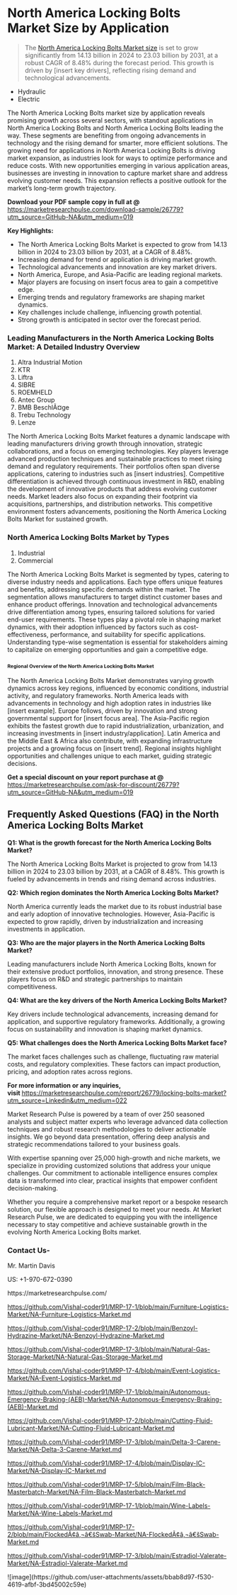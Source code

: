 <h1>North America Locking Bolts Market&nbsp;Size by Application</h1><blockquote><p>The <a href="https://marketresearchpulse.com/download-sample/26779?utm_source=GitHub-NA&amp;utm_medium=019">North America Locking Bolts Market size</a> is set to grow significantly from 14.13 billion in 2024 to 23.03 billion by 2031, at a robust CAGR of 8.48% during the forecast period. This growth is driven by [insert key drivers], reflecting rising demand and technological advancements.</p></blockquote><ul><li>Hydraulic<li> Electric</li></ul><p>The North America Locking Bolts market size by application reveals promising growth across several sectors, with standout applications in North America Locking Bolts and North America Locking Bolts leading the way. These segments are benefiting from ongoing advancements in technology and the rising demand for smarter, more efficient solutions. The growing need for applications in North America Locking Bolts is driving market expansion, as industries look for ways to optimize performance and reduce costs. With new opportunities emerging in various application areas, businesses are investing in innovation to capture market share and address evolving customer needs. This expansion reflects a positive outlook for the market’s long-term growth trajectory.</p><p><strong>Download your PDF sample copy in full at @ </strong><a href="https://marketresearchpulse.com/download-sample/26779?utm_source=GitHub-NA&amp;utm_medium=019">https://marketresearchpulse.com/download-sample/26779?utm_source=GitHub-NA&amp;utm_medium=019</a></p><p><strong>Key Highlights: </strong></p><ul><li>The North America Locking Bolts Market is expected to grow from 14.13 billion in 2024 to 23.03 billion by 2031, at a CAGR of 8.48%.</li><li>Increasing demand for trend or application is driving market growth.</li><li>Technological advancements and innovation are key market drivers.</li><li>North America, Europe, and Asia-Pacific are leading regional markets.</li><li>Major players are focusing on insert focus area to gain a competitive edge.</li><li>Emerging trends and regulatory frameworks are shaping market dynamics.</li><li>Key challenges include challenge, influencing growth potential.</li><li>Strong growth is anticipated in sector over the forecast period.</li></ul><h3>Leading Manufacturers in the North America Locking Bolts Market: A Detailed Industry Overview</h3><ol><li>Altra Industrial Motion</li><li>KTR</li><li>Liftra</li><li>SIBRE</li><li>ROEMHELD</li><li>Antec Group</li><li>BMB BeschlÃ¤ge</li><li>Trebu Technology</li><li>Lenze</li></ol><div class="flex max-w-full flex-col flex-grow"><div class="min-h-8 text-message flex w-full flex-col items-end gap-2 whitespace-normal break-words [.text-message+&amp;]:mt-5" dir="auto" data-message-author-role="assistant" data-message-id="fd8432e4-4910-450d-b182-61b7bfb0a01f" data-message-model-slug="gpt-4o"><div class="flex w-full flex-col gap-1 empty:hidden first:pt-[3px]"><div class="markdown prose w-full break-words dark:prose-invert light"><p>The North America Locking Bolts Market features a dynamic landscape with leading manufacturers driving growth through innovation, strategic collaborations, and a focus on emerging technologies. Key players leverage advanced production techniques and sustainable practices to meet rising demand and regulatory requirements. Their portfolios often span diverse applications, catering to industries such as [insert industries]. Competitive differentiation is achieved through continuous investment in R&amp;D, enabling the development of innovative products that address evolving customer needs. Market leaders also focus on expanding their footprint via acquisitions, partnerships, and distribution networks. This competitive environment fosters advancements, positioning the North America Locking Bolts Market for sustained growth.</p></div></div></div></div><h3>North America Locking Bolts Market by Types</h3><ol><li>Industrial<li> Commercial</li></ol><div class="flex max-w-full flex-col flex-grow"><div class="min-h-8 text-message flex w-full flex-col items-end gap-2 whitespace-normal break-words [.text-message+&amp;]:mt-5" dir="auto" data-message-author-role="assistant" data-message-id="084470be-0bb7-4664-bddf-5156b4f41249" data-message-model-slug="gpt-4o-mini"><div class="flex w-full flex-col gap-1 empty:hidden first:pt-[3px]"><div class="markdown prose w-full break-words dark:prose-invert light"><p>The North America Locking Bolts Market is segmented by types, catering to diverse industry needs and applications. Each type offers unique features and benefits, addressing specific demands within the market. The segmentation allows manufacturers to target distinct customer bases and enhance product offerings. Innovation and technological advancements drive differentiation among types, ensuring tailored solutions for varied end-user requirements. These types play a pivotal role in shaping market dynamics, with their adoption influenced by factors such as cost-effectiveness, performance, and suitability for specific applications. Understanding type-wise segmentation is essential for stakeholders aiming to capitalize on emerging opportunities and gain a competitive edge.</p></div></div></div></div><h3><span style="font-size: 11px;">Regional Overview of the North America Locking Bolts Market</span></h3><div class="flex max-w-full flex-col flex-grow"><div class="min-h-8 text-message flex w-full flex-col items-end gap-2 whitespace-normal break-words [.text-message+&amp;]:mt-5" dir="auto" data-message-author-role="assistant" data-message-id="e9038762-ce64-4e30-91c9-9bd413514231" data-message-model-slug="gpt-4o-mini"><div class="flex w-full flex-col gap-1 empty:hidden first:pt-[3px]"><div class="markdown prose w-full break-words dark:prose-invert light"><p>The North America Locking Bolts Market demonstrates varying growth dynamics across key regions, influenced by economic conditions, industrial activity, and regulatory frameworks. North America leads with advancements in technology and high adoption rates in industries like [insert example]. Europe follows, driven by innovation and strong governmental support for [insert focus area]. The Asia-Pacific region exhibits the fastest growth due to rapid industrialization, urbanization, and increasing investments in [insert industry/application]. Latin America and the Middle East &amp; Africa also contribute, with expanding infrastructure projects and a growing focus on [insert trend]. Regional insights highlight opportunities and challenges unique to each market, guiding strategic decisions.</p></div></div></div></div><p><strong>Get a special discount on your report purchase at @ </strong><a href="https://marketresearchpulse.com/ask-for-discount/26779?utm_source=GitHub-NA&amp;utm_medium=019">https://marketresearchpulse.com/ask-for-discount/26779?utm_source=GitHub-NA&amp;utm_medium=019</a></p><h2>Frequently Asked Questions (FAQ) in the North America Locking Bolts Market</h2><p><strong>Q1: What is the growth forecast for the North America Locking Bolts Market?</strong></p><p>The North America Locking Bolts Market is projected to grow from 14.13 billion in 2024 to 23.03 billion by 2031, at a CAGR of 8.48%. This growth is fueled by advancements in trends and rising demand across industries.</p><p><strong>Q2: Which region dominates the North America Locking Bolts Market?</strong></p><p>North America currently leads the market due to its robust industrial base and early adoption of innovative technologies. However, Asia-Pacific is expected to grow rapidly, driven by industrialization and increasing investments in application.</p><p><strong>Q3: Who are the major players in the North America Locking Bolts Market?</strong></p><p>Leading manufacturers include North America Locking Bolts, known for their extensive product portfolios, innovation, and strong presence. These players focus on R&amp;D and strategic partnerships to maintain competitiveness.</p><p><strong>Q4: What are the key drivers of the North America Locking Bolts Market?</strong></p><p>Key drivers include technological advancements, increasing demand for application, and supportive regulatory frameworks. Additionally, a growing focus on sustainability and innovation is shaping market dynamics.</p><p><strong>Q5: What challenges does the North America Locking Bolts Market face?</strong></p><p>The market faces challenges such as challenge, fluctuating raw material costs, and regulatory complexities. These factors can impact production, pricing, and adoption rates across regions.</p><p><strong>For more information or any inquiries, visit&nbsp;</strong><a href="https://marketresearchpulse.com/report/26779/locking-bolts-market?utm_source=Linkedin&utm_medium=022">https://marketresearchpulse.com/report/26779/locking-bolts-market?utm_source=Linkedin&utm_medium=022</a></p><p>Market Research Pulse is powered by a team of over 250 seasoned analysts and subject matter experts who leverage advanced data collection techniques and robust research methodologies to deliver actionable insights. We go beyond data presentation, offering deep analysis and strategic recommendations tailored to your business goals.</p><p>With expertise spanning over 25,000 high-growth and niche markets, we specialize in providing customized solutions that address your unique challenges. Our commitment to actionable intelligence ensures complex data is transformed into clear, practical insights that empower confident decision-making.</p><p>Whether you require a comprehensive market report or a bespoke research solution, our flexible approach is designed to meet your needs. At Market Research Pulse, we are dedicated to equipping you with the intelligence necessary to stay competitive and achieve sustainable growth in the evolving North America Locking Bolts market.</p><h3><strong>Contact Us-</strong></h3><p>Mr. Martin Davis</p><p>US: +1-970-672-0390</p><p>https://marketresearchpulse.com/</p><p><a href="https://github.com/Vishal-coder91/MRP-17-1/blob/main/Furniture-Logistics-Market/NA-Furniture-Logistics-Market.md">https://github.com/Vishal-coder91/MRP-17-1/blob/main/Furniture-Logistics-Market/NA-Furniture-Logistics-Market.md</a></p><p><a href="https://github.com/Vishal-coder91/MRP-17-2/blob/main/Benzoyl-Hydrazine-Market/NA-Benzoyl-Hydrazine-Market.md">https://github.com/Vishal-coder91/MRP-17-2/blob/main/Benzoyl-Hydrazine-Market/NA-Benzoyl-Hydrazine-Market.md</a></p><p><a href="https://github.com/Vishal-coder91/MRP-17-3/blob/main/Natural-Gas-Storage-Market/NA-Natural-Gas-Storage-Market.md">https://github.com/Vishal-coder91/MRP-17-3/blob/main/Natural-Gas-Storage-Market/NA-Natural-Gas-Storage-Market.md</a></p><p><a href="https://github.com/Vishal-coder91/MRP-17-4/blob/main/Event-Logistics-Market/NA-Event-Logistics-Market.md">https://github.com/Vishal-coder91/MRP-17-4/blob/main/Event-Logistics-Market/NA-Event-Logistics-Market.md</a></p><p><a href="https://github.com/Vishal-coder91/MRP-17-1/blob/main/Autonomous-Emergency-Braking-(AEB)-Market/NA-Autonomous-Emergency-Braking-(AEB)-Market.md">https://github.com/Vishal-coder91/MRP-17-1/blob/main/Autonomous-Emergency-Braking-(AEB)-Market/NA-Autonomous-Emergency-Braking-(AEB)-Market.md</a></p><p><a href="https://github.com/Vishal-coder91/MRP-17-2/blob/main/Cutting-Fluid-Lubricant-Market/NA-Cutting-Fluid-Lubricant-Market.md">https://github.com/Vishal-coder91/MRP-17-2/blob/main/Cutting-Fluid-Lubricant-Market/NA-Cutting-Fluid-Lubricant-Market.md</a></p><p><a href="https://github.com/Vishal-coder91/MRP-17-3/blob/main/Delta-3-Carene-Market/NA-Delta-3-Carene-Market.md">https://github.com/Vishal-coder91/MRP-17-3/blob/main/Delta-3-Carene-Market/NA-Delta-3-Carene-Market.md</a></p><p><a href="https://github.com/Vishal-coder91/MRP-17-4/blob/main/Display-IC-Market/NA-Display-IC-Market.md">https://github.com/Vishal-coder91/MRP-17-4/blob/main/Display-IC-Market/NA-Display-IC-Market.md</a></p><p><a href="https://github.com/Vishal-coder91/MRP-17-5/blob/main/Film-Black-Masterbatch-Market/NA-Film-Black-Masterbatch-Market.md">https://github.com/Vishal-coder91/MRP-17-5/blob/main/Film-Black-Masterbatch-Market/NA-Film-Black-Masterbatch-Market.md</a></p><p><a href="https://github.com/Vishal-coder91/MRP-17-1/blob/main/Wine-Labels-Market/NA-Wine-Labels-Market.md">https://github.com/Vishal-coder91/MRP-17-1/blob/main/Wine-Labels-Market/NA-Wine-Labels-Market.md</a></p><p><a href="https://github.com/Vishal-coder91/MRP-17-2/blob/main/FlockedÃ¢â‚¬â€šSwab-Market/NA-FlockedÃ¢â‚¬â€šSwab-Market.md">https://github.com/Vishal-coder91/MRP-17-2/blob/main/FlockedÃ¢â‚¬â€šSwab-Market/NA-FlockedÃ¢â‚¬â€šSwab-Market.md</a></p><p><a href="https://github.com/Vishal-coder91/MRP-17-3/blob/main/Estradiol-Valerate-Market/NA-Estradiol-Valerate-Market.md">https://github.com/Vishal-coder91/MRP-17-3/blob/main/Estradiol-Valerate-Market/NA-Estradiol-Valerate-Market.md</a></p>
![image](https://github.com/user-attachments/assets/bbab8d97-f530-4619-afbf-3bd45002c59e)
